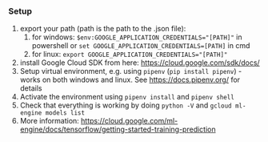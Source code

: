 ### Setup
1. export your path (path is the path to the .json file):
    1. for windows: `$env:GOOGLE_APPLICATION_CREDENTIALS="[PATH]"` in powershell or `set GOOGLE_APPLICATION_CREDENTIALS=[PATH]` in cmd
    2. for linux: `export GOOGLE_APPLICATION_CREDENTIALS="[PATH]"`
2. install Google Cloud SDK from here: https://cloud.google.com/sdk/docs/
3. Setup virtual environment, e.g. using `pipenv`  (`pip install pipenv`) - works on both windows and linux. See https://docs.pipenv.org/ for details
4. Activate the environment using `pipenv install` and `pipenv shell`
5. Check that everything is working by doing `python -V` and `gcloud ml-engine models list`
6. More information: https://cloud.google.com/ml-engine/docs/tensorflow/getting-started-training-prediction
